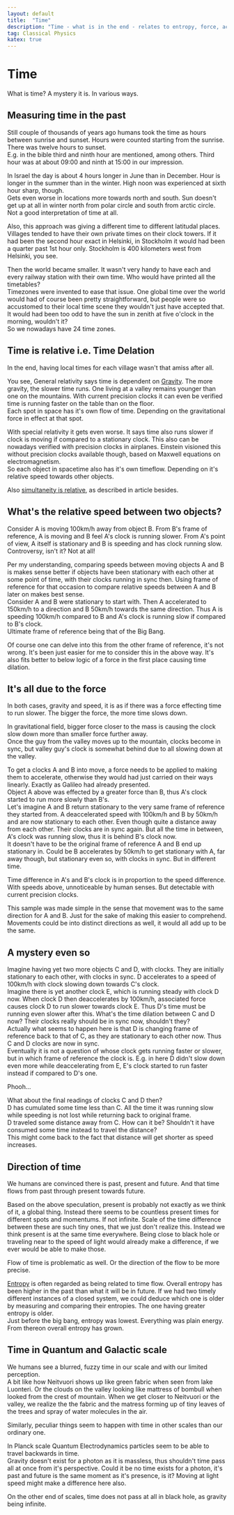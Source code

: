 ```yaml
---
layout: default
title:  "Time"
description: "Time - what is in the end - relates to entropy, force, acceleration, rest mass"
tag: Classical Physics
katex: true
---
```


# Time

What is time? A mystery it is. In various ways.

## Measuring time in the past

Still couple of thousands of years ago humans took the time as hours between sunrise and sunset. Hours were counted starting from the sunrise. There was twelve hours to sunset.  
E.g. in the bible third and ninth hour are mentioned, among others. Third hour was at about 09:00 and ninth at 15:00 in our impression.

In Israel the day is about 4 hours longer in June than in December. Hour is longer in the summer than in the winter. High noon was experienced at sixth hour sharp, though.  
Gets even worse in locations more towards north and south. Sun doesn't get up at all in winter north from polar circle and south from arctic circle. Not a good interpretation of time at all. 

Also, this approach was giving a different time to different latitudal places. Villages tended to have their own private times on their clock towers. If it had been the second hour exact in Helsinki, in Stockholm it would had been a quarter past 1st hour only. Stockholm is 400 kilometers west from Helsinki, you see.

Then the world became smaller. It wasn't very handy to have each and every railway station with their own time. Who would have printed all the timetables?  
Timezones were invented to ease that issue. One global time over the world would had of course been pretty straightforward, but people were so accustomed to their local time scene they wouldn't just have accepted that. It would had been too odd to have the sun in zenith at five o'clock in the morning, wouldn't it?  
So we nowadays have 24 time zones.

## Time is relative i.e. Time Delation

In the end, having local times for each village wasn't that amiss after all.  

You see, General relativity says time is dependent on [Gravity](../../../2022/06/15/gravity.html). The more gravity, the slower time runs. One living at a valley remains younger than one on the mountains. With current precision clocks it can even be verified time is running faster on the table than on the floor.  
Each spot in space has it's own flow of time. Depending on the gravitational force in effect at that spot.

With special relativity it gets even worse. It says time also runs slower if clock is moving if compared to a stationary clock. This also can be nowadays verified with precision clocks in airplanes. Einstein visioned this without precision clocks available though, based on Maxwell equations on electromagnetism.  
So each object in spacetime also has it's own timeflow. Depending on it's relative speed towards other objects.


Also [simultaneity is relative]( ../../../2022/04/12/simultaneity-is-relative.html), as described in article besides.


## What's the relative speed between two objects?  
Consider A is moving 100km/h away from object B. From B's frame of reference, A is moving and B feel A's clock is running slower. From A's point of view, A itself is stationary and B is speeding and has clock running slow. Controversy, isn't it? Not at all!

Per my understanding, comparing speeds between moving objects A and B is makes sense better if objects have been stationary with each other at some point of time, with their clocks running in sync then. Using frame of reference for that occasion to compare relative speeds between A and B later on makes best sense.  
Consider A and B were stationary to start with. Then A accelerated to 150km/h to a direction and B 50km/h towards the same direction. Thus A is speeding 100km/h compared to B and A's clock is running slow if compared to B's clock.  
Ultimate frame of reference being that of the Big Bang.  

Of course one can delve into this from the other frame of reference, it's not wrong. It's been just easier for me to consider this in the above way. It's also fits better to below logic of a force in the first place causing time dilation.

## It's all due to the force
In both cases, gravity and speed, it is as if there was a force effecting time to run slower. The bigger the force, the more time slows down.  

In gravitational field, bigger force closer to the mass is causing the clock slow down more than smaller force further away.  
Once the guy from the valley moves up to the mountain, clocks become in sync, but valley guy's clock is somewhat behind due to all slowing down at the valley.

To get a clocks A and B into move, a force needs to be applied to making them to accelerate, otherwise they would had just carried on their ways linearly. Exactly as Galileo had already presented.  
Object A above was effected by a greater force than B, thus A's clock started to run more slowly than B's.     
Let's imagine A and B return stationary to the very same frame of reference they started from. A deaccelerated speed with 100km/h and B by 50km/h and are now stationary to each other. Even though quite a distance away from each other. Their clocks are in sync again. But all the time in between, A's clock was running slow, thus it is behind B's clock now.  
It doesn't have to be the original frame of reference A and B end up stationary in. Could be B accelerates by 50km/h to get stationary with A, far away though, but stationary even so, with clocks in sync. But in different time.  

Time difference in A's and B's clock is in proportion to the speed difference. With speeds above, unnoticeable by human senses. But detectable with current precision clocks.

This sample was made simple in the sense that movement was to the same direction for A and B. Just for the sake of making this easier to comprehend. Movements could be into distinct directions as well, it would all add up to be the same.
 
## A mystery even so
Imagine having yet two more objects C and D, with clocks. They are initially stationary to each other, with clocks in sync. D accelerates to a speed of 100km/h with clock slowing down towards C's clock.  
Imagine there is yet another clock E, which is running steady with clock D now. When clock D then deaccelerates by 100km/h, associated force causes clock D to run slower towards clock E. Thus D's time must be running even slower after this. What's the time dilation between C and D now? Their clocks really should be in sync now, shouldn't they?  
Actually what seems to happen here is that D is changing frame of reference back to that of C, as they are stationary to each other now. Thus C and D clocks are now in sync.  
Eventually it is not a question of whose clock gets running faster or slower, but in which frame of reference the clock is. E.g. in here D didn't slow down even more while deaccelerating from E, E's clock started to run faster instead if compared to D's one.

Phooh...

What about the final readings of clocks C and D then?  
D has cumulated some time less than C. All the time it was running slow while speeding is not lost while returning back to original frame.  
D traveled some distance away from C. How can it be? Shouldn't it have consumed some time instead to travel the distance?  
This might come back to the fact that distance will get shorter as speed increases.

## Direction of time

We humans are convinced there is past, present and future. And that time flows from past through present towards future.

Based on the above speculation, present is probably not exactly as we think of it, a global thing. Instead there seems to be countless present times for different spots and momentums. If not infinite. Scale of the time difference between these are such tiny ones, that we just don't realize this. Instead we think present is at the same time everywhere. Being close to black hole or traveling near to the speed of light would already make a difference, if we ever would be able to make those.

Flow of time is problematic as well. Or the direction of the flow to be more precise.

[Entropy](../../../2022/09/15/entropy.html) is often regarded as being related to time flow. Overall entropy has been higher in the past than what it will be in future. If we had two timely different instances of a closed system, we could deduce which one is older by measuring and comparing their entropies. The one having greater entropy is older.  
Just before the big bang, entropy was lowest. Everything was plain energy. From thereon overall entropy has grown.

## Time in Quantum and Galactic scale

We humans see a blurred, fuzzy time in our scale and with our limited perception.  
A bit like how Neitvuori shows up like green fabric when seen from lake Luonteri. Or the clouds on the valley looking like mattress of bombull when looked from the crest of mountain. When we get closer to Neitvuori or the valley, we realize the the fabric and the matress forming up of tiny leaves of the trees and spray of water molecules in the air.  

Similarly, peculiar things seem to happen with time in other scales than our ordinary one.

In Planck scale Quantum Electrodynamics particles seem to be able to travel backwards in time.  
Gravity doesn't exist for a photon as it is massless, thus shouldn't time pass all at once from it's perspective. Could it be no time exists for a photon, it's past and future is the same moment as it's presence, is it? Moving at light speed might make a difference here also.

On the other end of scales, time does not pass at all in black hole, as gravity being infinite.  




